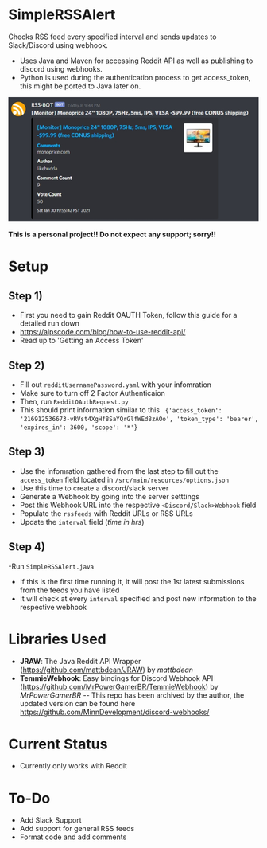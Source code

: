 # SimpleRSSAlert
Checks RSS feed every specified interval and sends updates to Slack/Discord using webhook.

- Uses Java and Maven for accessing Reddit API as well as publishing to discord using webhooks.
- Python is used during the authentication process to get access_token, this might be ported to Java later on.

![Preview](https://github.com/StevenvL/SimpleRSSAlert/blob/master/src/main/resources/images/Discord_2021-01-30_22-13-41.jpg?raw=true)

**This is a personal project!! Do not expect any support; sorry!!**

# Setup
## Step 1)
- First you need to gain Reddit OAUTH Token, follow this guide for a detailed run down
- https://alpscode.com/blog/how-to-use-reddit-api/
- Read up to 'Getting an Access Token'

## Step 2)
- Fill out ``` redditUsernamePassword.yaml ``` with your infomration
- Make sure to turn off 2 Factor Authenticaion
- Then, run ```RedditOAuthRequest.py```
- This should print information similar to this 
    ``` {'access_token': '216912536673-vRVst4XgHf8SaYQrGlfWEd8zAOo', 'token_type': 'bearer', 'expires_in': 3600, 'scope': '*'}```

## Step 3)
- Use the infomration gathered from the last step to fill out the ```access_token``` field located in ```/src/main/resources/options.json```
- Use this time to create a discord/slack server
- Generate a Webhook by going into the server setttings
- Post this Webhook URL into the respective ```<Discord/Slack>Webhook``` field
- Populate the ```rssfeeds``` with Reddit URLs or RSS URLs
- Update the ```interval``` field (*time in hrs*)

## Step 4)
-Run ```SimpleRSSAlert.java```
- If this is the first time running it, it will post the 1st latest submissions from the feeds you have listed
- It will check at every ```interval``` specified and post new information to the respective webhook


# Libraries Used
- **JRAW**: The Java Reddit API Wrapper (https://github.com/mattbdean/JRAW) by *mattbdean*
- **TemmieWebhook**: Easy bindings for Discord Webhook API (https://github.com/MrPowerGamerBR/TemmieWebhook) by *MrPowerGamerBR*
 -- This repo has been archived by the author, the updated version can be found here https://github.com/MinnDevelopment/discord-webhooks/

# Current Status
- Currently only works with Reddit

# To-Do
- Add Slack Support
- Add support for general RSS feeds
- Format code and add comments
